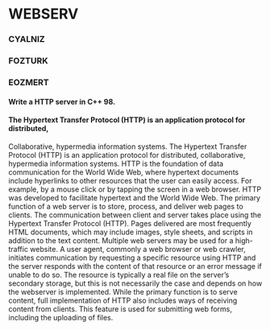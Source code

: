 # WEBSERV
### CYALNIZ
### FOZTURK
### EOZMERT

#### Write a HTTP server in C++ 98.

#### The Hypertext Transfer Protocol (HTTP) is an application protocol for distributed,
Collaborative, hypermedia information systems.
The Hypertext Transfer Protocol (HTTP) is an application protocol for distributed,
collaborative, hypermedia information systems.
HTTP is the foundation of data communication for the World Wide Web, where hypertext documents include hyperlinks to other resources that the user can easily access.
For example, by a mouse click or by tapping the screen in a web browser.
HTTP was developed to facilitate hypertext and the World Wide Web.
The primary function of a web server is to store, process, and deliver web pages to
clients. The communication between client and server takes place using the Hypertext
Transfer Protocol (HTTP).
Pages delivered are most frequently HTML documents, which may include images,
style sheets, and scripts in addition to the text content.
Multiple web servers may be used for a high-traffic website.
A user agent, commonly a web browser or web crawler, initiates communication by
requesting a specific resource using HTTP and the server responds with the content of
that resource or an error message if unable to do so. The resource is typically a real file
on the server’s secondary storage, but this is not necessarily the case and depends on how
the webserver is implemented.
While the primary function is to serve content, full implementation of HTTP also
includes ways of receiving content from clients. This feature is used for submitting web
forms, including the uploading of files.
